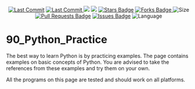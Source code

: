 <p align="center"> 
<a href="https://github.com/milaan9"><img src="https://img.shields.io/static/v1?logo=github&label=maintainer&message=milaan9&color=ff3300" alt="Last Commit"/></a> 
<a href="https://github.com/milaan9/90_Python_Examples/graphs/commit-activity"><img src="https://img.shields.io/github/last-commit/milaan9/90_Python_Examples.svg?colorB=ff8000&style=flat" alt="Last Commit"/> </a> 
<a href="https://github.com/milaan9/90_Python_Examples/pulse" alt="Activity"><img src="https://img.shields.io/github/commit-activity/m/milaan9/90_Python_Examples.svg?colorB=teal&style=flat" /></a> 
<a href="https://hits.seeyoufarm.com"><img src="https://hits.seeyoufarm.com/api/count/incr/badge.svg?url=https%3A%2F%2Fgithub.com%2Fmilaan9%2F90_Python_Examples&count_bg=%231DC92C&title_bg=%23555555&icon=&icon_color=%23E7E7E7&title=views&edge_flat=false"/></a>
<a href="https://github.com/milaan9/90_Python_Examples/stargazers"><img src="https://img.shields.io/github/stars/milaan9/90_Python_Examples.svg?colorB=1a53ff" alt="Stars Badge"/></a>
<a href="https://github.com/milaan9/90_Python_Examples/network/members"><img src="https://img.shields.io/github/forks/milaan9/90_Python_Examples" alt="Forks Badge"/> </a>
<img src="https://img.shields.io/github/repo-size/milaan9/90_Python_Examples.svg?colorB=CC66FF&style=flat" alt="Size"/>
<a href="https://github.com/milaan9/90_Python_Examples/pulls"><img src="https://img.shields.io/github/issues-pr/milaan9/90_Python_Examples.svg?colorB=yellow&style=flat" alt="Pull Requests Badge"/></a>
<a href="https://github.com/milaan9/90_Python_Examples/issues"><img src="https://img.shields.io/github/issues/milaan9/90_Python_Examples.svg?colorB=yellow&style=flat" alt="Issues Badge"/></a>
<img src="https://img.shields.io/github/languages/top/milaan9/90_Python_Examples.svg?colorB=996600&style=flat" alt="Language"/> </a> 
</p> 
<!--<img src="https://badges.pufler.dev/contributors/milaan9/01_Python_Introduction?size=50&padding=5&bots=true" alt="milaan9"/>-->
 
 
# 90_Python_Practice

The best way to learn Python is by practicing examples. The page contains examples on basic concepts of Python. You are advised to take the references from these examples and try them on your own.

All the programs on this page are tested and should work on all platforms.
